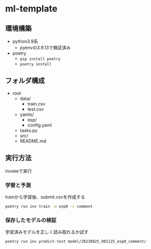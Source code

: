 # ml-template

## 環境構築
- python3.9系
    - pyenvの3.9.13で検証済み
- poetry
    - `pip install poetry`
    - `poetry install`

## フォルダ構成
- root
    - data/
        - train.csv
        - test.csv
    - yamls/
        - exp/
        - config.yaml
    - tasks.py
    - src/
    - README.md


## 実行方法
invokeで実行

### 学習と予測
trainから学習後、submit.csvを作成する

```sh
poetry run inv train -e exp0 -c comment
```

### 保存したモデルの検証
学習済みモデルを正しく読み取れるか試す

```sh
poetry run inv predict-test model/20230825_001125_exp0_comment/
```

